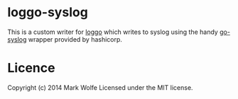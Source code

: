 # loggo-syslog

This is a custom writer for [loggo](https://github.com/juju/loggo) which writes to syslog using the handy [go-syslog](https://github.com/hashicorp/go-syslog) wrapper provided by hashicorp.

# Licence

Copyright (c) 2014 Mark Wolfe
Licensed under the MIT license.
